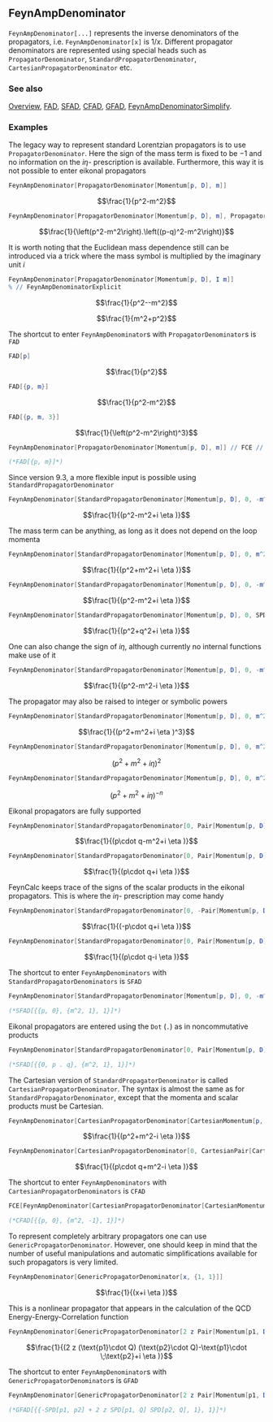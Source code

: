 ## FeynAmpDenominator

`FeynAmpDenominator[...]` represents the inverse denominators of the propagators, i.e. `FeynAmpDenominator[x]` is $1/x$. Different propagator denominators are represented using special heads such as `PropagatorDenominator`, `StandardPropagatorDenominator`, `CartesianPropagatorDenominator` etc.

### See also

[Overview](Extra/FeynCalc.md), [FAD](FAD.md), [SFAD](SFAD.md), [CFAD](CFAD.md), [GFAD](GFAD.md), [FeynAmpDenominatorSimplify](FeynAmpDenominatorSimplify.md).

### Examples

The legacy way to represent standard Lorentzian propagators is to use `PropagatorDenominator`. Here the sign of the mass term is fixed to be $-1$ and no information on the $i \eta$- prescription is available. Furthermore, this way it is not possible to enter eikonal propagators

```mathematica
FeynAmpDenominator[PropagatorDenominator[Momentum[p, D], m]]
```

$$\frac{1}{p^2-m^2}$$

```mathematica
FeynAmpDenominator[PropagatorDenominator[Momentum[p, D], m], PropagatorDenominator[Momentum[p - q, D], m]]
```

$$\frac{1}{\left(p^2-m^2\right).\left((p-q)^2-m^2\right)}$$

It is worth noting that the Euclidean mass dependence still can be introduced via a trick where the mass symbol is multiplied by the imaginary unit $i$

```mathematica
FeynAmpDenominator[PropagatorDenominator[Momentum[p, D], I m]]
% // FeynAmpDenominatorExplicit
```

$$\frac{1}{p^2--m^2}$$

$$\frac{1}{m^2+p^2}$$

The shortcut to enter `FeynAmpDenominator`s with `PropagatorDenominator`s is `FAD`

```mathematica
FAD[p]
```

$$\frac{1}{p^2}$$

```mathematica
FAD[{p, m}]
```

$$\frac{1}{p^2-m^2}$$

```mathematica
FAD[{p, m, 3}]
```

$$\frac{1}{\left(p^2-m^2\right)^3}$$

```mathematica
FeynAmpDenominator[PropagatorDenominator[Momentum[p, D], m]] // FCE // StandardForm

(*FAD[{p, m}]*)
```

Since version 9.3, a more flexible input is possible using `StandardPropagatorDenominator`

```mathematica
FeynAmpDenominator[StandardPropagatorDenominator[Momentum[p, D], 0, -m^2, {1, 1}]]
```

$$\frac{1}{(p^2-m^2+i \eta )}$$

The mass term can be anything, as long as it does not depend on the loop momenta

```mathematica
FeynAmpDenominator[StandardPropagatorDenominator[Momentum[p, D], 0, m^2, {1, 1}]]
```

$$\frac{1}{(p^2+m^2+i \eta )}$$

```mathematica
FeynAmpDenominator[StandardPropagatorDenominator[Momentum[p, D], 0, -m^2, {1, 1}]]
```

$$\frac{1}{(p^2-m^2+i \eta )}$$

```mathematica
FeynAmpDenominator[StandardPropagatorDenominator[Momentum[p, D], 0, SPD[q, q], {1, 1}]]
```

$$\frac{1}{(p^2+q^2+i \eta )}$$

One can also change the sign of $i \eta$, although currently no internal functions make use of it

```mathematica
FeynAmpDenominator[StandardPropagatorDenominator[Momentum[p, D], 0, -m^2, {1, -1}]]
```

$$\frac{1}{(p^2-m^2-i \eta )}$$

The propagator may also be raised to integer or symbolic powers

```mathematica
FeynAmpDenominator[StandardPropagatorDenominator[Momentum[p, D], 0, m^2, {3, 1}]]
```

$$\frac{1}{(p^2+m^2+i \eta )^3}$$

```mathematica
FeynAmpDenominator[StandardPropagatorDenominator[Momentum[p, D], 0, m^2, {-2, 1}]]
```

$$(p^2+m^2+i \eta )^2$$

```mathematica
FeynAmpDenominator[StandardPropagatorDenominator[Momentum[p, D], 0, m^2, {n, 1}]]
```

$$(p^2+m^2+i \eta )^{-n}$$

Eikonal propagators are fully supported

```mathematica
FeynAmpDenominator[StandardPropagatorDenominator[0, Pair[Momentum[p, D], Momentum[q, D]], -m^2, {1, 1}]]
```

$$\frac{1}{(p\cdot q-m^2+i \eta )}$$

```mathematica
FeynAmpDenominator[StandardPropagatorDenominator[0, Pair[Momentum[p, D], Momentum[q, D]], 0, {1, 1}]]
```

$$\frac{1}{(p\cdot q+i \eta )}$$

FeynCalc keeps trace of the signs of the scalar products in the eikonal propagators. This is where the  $i \eta$- prescription may come handy

```mathematica
FeynAmpDenominator[StandardPropagatorDenominator[0, -Pair[Momentum[p, D], Momentum[q, D]], 0, {1, 1}]]
```

$$\frac{1}{(-p\cdot q+i \eta )}$$

```mathematica
FeynAmpDenominator[StandardPropagatorDenominator[0, Pair[Momentum[p, D], Momentum[q, D]], 0, {1, -1}]]
```

$$\frac{1}{(p\cdot q-i \eta )}$$

The shortcut to enter `FeynAmpDenominators` with `StandardPropagatorDenominators` is `SFAD`

```mathematica
FeynAmpDenominator[StandardPropagatorDenominator[Momentum[p, D], 0, -m^2, {1, 1}]] // FCE // StandardForm

(*SFAD[{{p, 0}, {m^2, 1}, 1}]*)
```

Eikonal propagators are entered using the `Dot` (`.`) as in noncommutative products

```mathematica
FeynAmpDenominator[StandardPropagatorDenominator[0, Pair[Momentum[p, D], Momentum[q, D]], -m^2, {1, 1}]] // FCE // StandardForm

(*SFAD[{{0, p . q}, {m^2, 1}, 1}]*)
```

The Cartesian version of `StandardPropagatorDenominator` is called `CartesianPropagatorDenominator`. The syntax is almost the same as for `StandardPropagatorDenominator`, except that the momenta and scalar products must be Cartesian.

```mathematica
FeynAmpDenominator[CartesianPropagatorDenominator[CartesianMomentum[p, D - 1], 0, m^2, {1, -1}]]
```

$$\frac{1}{(p^2+m^2-i \eta )}$$

```mathematica
FeynAmpDenominator[CartesianPropagatorDenominator[0, CartesianPair[CartesianMomentum[p, D - 1], CartesianMomentum[q, D - 1]], m^2, {1, -1}]]
```

$$\frac{1}{(p\cdot q+m^2-i \eta )}$$

The shortcut to enter `FeynAmpDenominators` with `CartesianPropagatorDenominators` is `CFAD`

```mathematica
FCE[FeynAmpDenominator[CartesianPropagatorDenominator[CartesianMomentum[p, D - 1], 0, m^2, {1, -1}]]] // StandardForm

(*CFAD[{{p, 0}, {m^2, -1}, 1}]*)
```

To represent completely arbitrary propagators one can use `GenericPropagatorDenominator`. However, one should keep in mind that the number of useful manipulations and automatic simplifications available for such propagators is very limited.

```mathematica
FeynAmpDenominator[GenericPropagatorDenominator[x, {1, 1}]]
```

$$\frac{1}{(x+i \eta )}$$

This is a nonlinear propagator that appears in the calculation of the QCD Energy-Energy-Correlation function

```mathematica
FeynAmpDenominator[GenericPropagatorDenominator[2 z Pair[Momentum[p1, D], Momentum[Q, D]] Pair[Momentum[p2, D], Momentum[Q, D]] - Pair[Momentum[p1, D], Momentum[p2, D]], {1, 1}]]
```

$$\frac{1}{(2 z (\text{p1}\cdot Q) (\text{p2}\cdot Q)-\text{p1}\cdot \;\text{p2}+i \eta )}$$

The shortcut to enter `FeynAmpDenominator`s with `GenericPropagatorDenominator`s is `GFAD`

```mathematica
FeynAmpDenominator[GenericPropagatorDenominator[2 z Pair[Momentum[p1, D], Momentum[Q, D]] Pair[Momentum[p2, D], Momentum[Q, D]] - Pair[Momentum[p1, D], Momentum[p2, D]], {1, 1}]] // FCE // StandardForm

(*GFAD[{{-SPD[p1, p2] + 2 z SPD[p1, Q] SPD[p2, Q], 1}, 1}]*)
```
